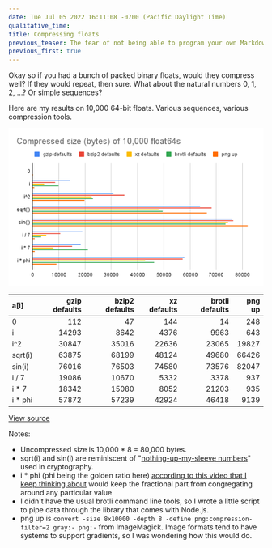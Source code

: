 ```yaml
---
date: Tue Jul 05 2022 16:11:08 -0700 (Pacific Daylight Time)
qualitative_time: 
title: Compressing floats
previous_teaser: The fear of not being able to program your own Markdown parser while doing all your writing in Markdown
previous_first: true
---
```

Okay so if you had a bunch of packed binary floats, would they compress well?
If they would repeat, then sure.
What about the natural numbers 0, 1, 2, ...?
Or simple sequences?

Here are my results on 10,000 64-bit floats.
Various sequences, various compression tools.

![](/assets/2022/compressing-floats-chart.png)

|a[i]|gzip defaults|bzip2 defaults|xz defaults|brotli defaults|png up|
|:----|----:|----:|----:|----:|----:|
|0|112|47|144|14|248|
|i|14293|8642|4376|9963|643|
|i^2|30847|35016|22636|23065|19827|
|sqrt(i)|63875|68199|48124|49680|66426|
|sin(i)|76016|76503|74580|73576|82047|
|i / 7|19086|10670|5332|3378|937|
|i * 7|18342|15080|8052|21203|935|
|i * phi|57872|57239|42924|46418|9139|

[View source](https://glitch.com/edit/#!/pushy-tide-pangolin?path=test.sh)

Notes:

- Uncompressed size is 10,000 * 8 = 80,000 bytes.
- sqrt(i) and sin(i) are reminiscent of "[nothing-up-my-sleeve numbers](https://en.wikipedia.org/wiki/Nothing-up-my-sleeve_number#Examples)" used in cryptography.
- i * phi (phi being the golden ratio here) [according to this video that I keep thinking about](https://www.youtube.com/watch?v=sj8Sg8qnjOg) would keep the fractional part from congregating around any particular value
- I didn't have the usual brotli command line tools, so I wrote a little script to pipe data through the library that comes with Node.js.
- png up is `convert -size 8x10000 -depth 8 -define png:compression-filter=2 gray:- png:-` from ImageMagick. Image formats tend to have systems to support gradients, so I was wondering how this would do.
